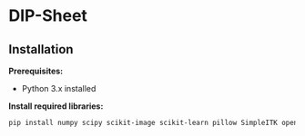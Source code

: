 # DIP-Sheet

## Installation

**Prerequisites:**
* Python 3.x installed

**Install required libraries:**

```bash
pip install numpy scipy scikit-image scikit-learn pillow SimpleITK opencv-python matplotlib
